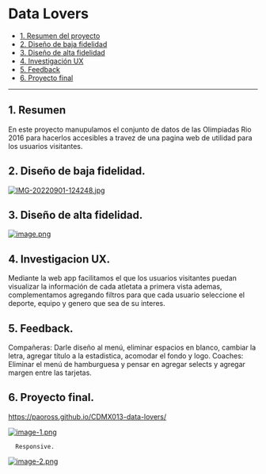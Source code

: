 # Data Lovers


* [1. Resumen del proyecto](#1-resumen)
* [2. Diseño de baja fidelidad](#2-diseño-de-baja-fidelidad)
* [3. Diseño de alta fidelidad](#3-diseño-de-alta-fidelidad)
* [4. Investigación UX](#4-investgación-ux)
* [5. Feedback](#5-feedback)
* [6. Proyecto final](#6-proyecto-final)


***

## 1. Resumen

En este proyecto manupulamos el conjunto de datos de las Olimpiadas Rio 2016 para hacerlos accesibles a travez de una pagina web de utilidad para los usuarios visitantes.


## 2. Diseño de baja fidelidad.
[![IMG-20220901-124248.jpg](https://i.postimg.cc/6qnxnLX9/IMG-20220901-124248.jpg)](https://postimg.cc/sGjLRWx8)

## 3. Diseño de alta fidelidad.
[![image.png](https://i.postimg.cc/zGxRZJYC/image.png)](https://postimg.cc/Xryv96Jq)

## 4. Investigacion UX.
Mediante la web app facilitamos el que los usuarios visitantes puedan visualizar la información de cada atletata a primera vista ademas, complementamos agregando filtros para que cada usuario seleccione el deporte, equipo y genero que sea de su interes.

## 5. Feedback.
 Compañeras: Darle diseño al menú, eliminar espacios en blanco, cambiar la letra, agregar título a la estadistica, acomodar el fondo y logo.
 Coaches: Eliminar el menú de hamburguesa y pensar en agregar selects y agregar margen entre las tarjetas.
      
## 6. Proyecto final.
 https://paoross.github.io/CDMX013-data-lovers/
 
 [![image-1.png](https://i.postimg.cc/2Sh6xhCX/image-1.png)](https://postimg.cc/k2MqJV6x)
 
      Responsive.    
 [![image-2.png](https://i.postimg.cc/pVQYT5Nx/image-2.png)](https://postimg.cc/z3BR2BXP)
